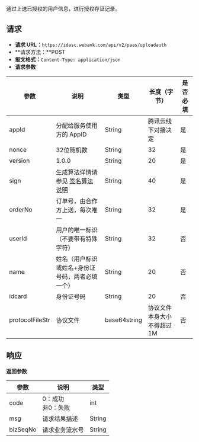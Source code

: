 通过上送已授权的用户信息，进行授权存证记录。
## 请求
- **请求 URL：**`https://idasc.webank.com/api/v2/paas/uploadauth`
- **请求方法：**POST
- **报文格式：**`Content-Type: application/json`
- **请求参数**

|参数|	说明|	类型|	长度（字节）|	是否必填|
|-|-|-|-|-|
|appId|	分配给服务使用方的 AppID	|String	|腾讯云线下对接决定	|是|
|nonce|	32位随机数|	String|	32	|是|
|version|	1.0.0	|String	|20|	是|
|sign|	生成算法详情请参见 [签名算法说明](https://cloud.tencent.com/document/product/655/13817)|	String|	40|	是|
|orderNo|	订单号，由合作方上送，每次唯一|	String	|32	|是|
|userId	|用户的唯一标识（不要带有特殊字符）|	String	|32	|否|
|name	|姓名（用户标识或姓名+身份证号码，两者必填一个）|	String|	20|	否|
|idcard	|身份证号码	|String|	20|	否|
|protocolFileStr	|协议文件	|base64string	|协议文件本身大小不得超过1M	|否|

## 响应
**返回参数**

|参数	|说明	|类型|
|-|-|-|
|code|	0：成功<br/>非0：失败	|int|
|msg|	请求结果描述|	String|
|bizSeqNo	|请求业务流水号|	String|

